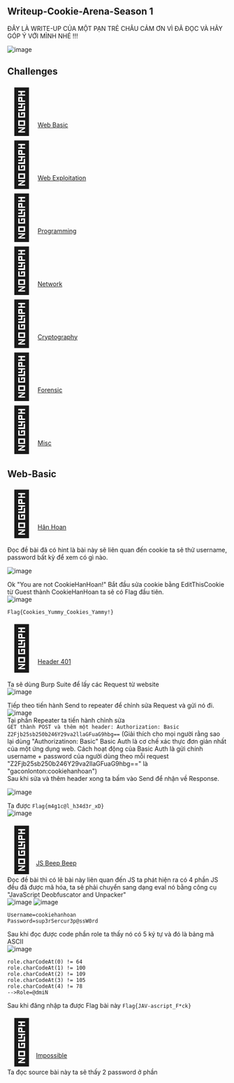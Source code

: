 ## Writeup-Cookie-Arena-Season 1

ĐÂY LÀ WRITE-UP CỦA MỘT PẠN TRẺ CHÂU CẢM ƠN VÌ ĐÃ ĐỌC VÀ HÃY GÓP Ý VỚI MÌNH NHÉ !!!


![image](https://user-images.githubusercontent.com/75576279/140270016-3e2ad2cf-d07b-446e-9a0e-b0f0e89df6ef.png)

## Challenges
<span style='font-size:100px;'>&#128020;</span> [Web Basic](https://github.com/chkhanh/Writeup-Cookie-Arena-Season-1#Web-Basic)  
<span style='font-size:100px;'>&#128020;</span> [Web Exploitation ](https://github.com/chkhanh/Writeup-Cookie-Arena-Season-1#Web-Exploitation)  
<span style='font-size:100px;'>&#128020;</span> [Programming ](https://github.com/chkhanh/Writeup-Cookie-Arena-Season-1#Programming)  
<span style='font-size:100px;'>&#128020;</span> [Network ](https://github.com/chkhanh/Writeup-Cookie-Arena-Season-1#Network)  
<span style='font-size:100px;'>&#128020;</span> [Cryptography](https://github.com/chkhanh/Writeup-Cookie-Arena-Season-1#Cryptography)  
<span style='font-size:100px;'>&#128020;</span> [Forensic](https://github.com/chkhanh/Writeup-Cookie-Arena-Season-1#Forensic)  
<span style='font-size:100px;'>&#128020;</span> [Misc](https://github.com/chkhanh/Writeup-Cookie-Arena-Season-1#Misc)  
## Web-Basic
<span style='font-size:100px;'>&#128020;</span> [Hân Hoan](http://chal5.web.letspentest.org/)
  
  Đọc đề bài đã có hint là bài này sẽ liên quan đến cookie ta sẽ thử username, password bất kỳ để xem có gì nào.
  
  ![image](https://user-images.githubusercontent.com/75576279/140270060-7a1a8e15-426b-4db4-aeed-d0d2a215c7cb.png)
  
  Ok "You are not CookieHanHoan!" Bắt đầu sửa cookie bằng EditThisCookie từ Guest thành CookieHanHoan ta sẽ có Flag đầu tiên.  
![image](https://user-images.githubusercontent.com/75576279/140270336-af8a927e-7934-468a-be98-b99425077a19.png)

```Flag{Cookies_Yummy_Cookies_Yammy!}```       
 
 <span style='font-size:100px;'>&#128020;</span> [Header 401](http://chal3.web.letspentest.org/)     
 
 Ta sẽ dùng Burp Suite để lấy các Request từ website  
![image](https://user-images.githubusercontent.com/75576279/140270430-25e514c0-1d42-43ae-b950-e7016f5f355f.png)
  
 Tiếp theo tiến hành Send to repeater để chỉnh sửa Request và gửi nó đi.  
 ![image](https://user-images.githubusercontent.com/75576279/140270444-7d0a2180-ea5f-4992-a6e7-f36050c5c5bc.png)  
 Tại phần Repeater ta tiến hành chỉnh sửa  
     ```GET thành POST và thêm một header: Authorization: Basic Z2Fjb25sb250b246Y29va2llaGFuaG9hbg==``` 
     (Giải thích cho mọi người rằng sao lại dùng "Authorizatinon: Basic" Basic Auth là cơ chế xác thực đơn giản nhất của một ứng dụng web. Cách hoạt động của Basic Auth là gửi chính username + password của người dùng theo mỗi request "Z2Fjb25sb250b246Y29va2llaGFuaG9hbg==" là "gaconlonton:cookiehanhoan")  
 Sau khi sửa và thêm header xong ta bấm vào Send để nhận về Response.
 
 ![image](https://user-images.githubusercontent.com/75576279/140270475-7c4814e4-b45c-4c8c-932a-bb1cf1d6d034.png)
 
 Ta được ```Flag{m4g1c@l_h34d3r_xD}```   
  ![image](https://user-images.githubusercontent.com/75576279/140270496-26689706-979e-4b3e-9bbc-42248122e726.png) 
 
 <span style='font-size:100px;'>&#128020;</span>[JS Beep Beep](http://chal4.web.letspentest.org/)  
 Đọc đề bài thì có lẽ bài này liên quan đến JS ta phát hiện ra có 4 phần JS đều đã được mã hóa, ta sẽ phải chuyển sang dạng eval nó bằng công cụ "JavaScript Deobfuscator and Unpacker"  
 ![image](https://user-images.githubusercontent.com/75576279/140270532-17d20b0e-d426-4e8c-85a4-3f2797eb2fd4.png)
![image](https://user-images.githubusercontent.com/75576279/140270559-ec88a0db-5e33-4e2a-8931-ad23a4e510a3.png)  
```
Username=cookiehanhoan
Password=sup3rSercur3p@ssW0rd
```
 Sau khi đọc được code phần role ta thấy nó có 5 ký tự và đó là bảng mã ASCII  
 ![image](https://user-images.githubusercontent.com/75576279/140270581-d09ccd28-a67a-4005-9ff2-accb546de8c5.png)  
 ```
 role.charCodeAt(0) != 64
 role.charCodeAt(1) != 100
 role.charCodeAt(2) != 109
 role.charCodeAt(3) != 105
 role.charCodeAt(4) != 78
 -->Role=@dmiN
 ```
 Sau khi đăng nhập ta được Flag bài này ```Flag{JAV-ascript_F*ck} ```  
 
 
 <span style='font-size:100px;'>&#128020;</span>[Impossible](http://chal7.web.letspentest.org/)  
  Ta đọc source bài này ta sẽ thấy 2 password ở phần <script>.  
    
  ```<script>
function checkPass()
{
	var password = document.getElementById('password').value;
	if (btoa(password.replace("cookiehanhoan", "")) == "Y29va2llaGFuaG9hbg==") {
		window.setTimeout(function() {
			window.location.assign('check.php?password=' + password);
		}, 500);
	}
}
</script>
```
    
  Sau khi decrypt đoạn mã base64 ta được thêm 1 password là "cookiehanhoan" và suy từ phần script trên ta được password hoàn chỉnh là  
  ```ccookiehanhoanookiehanhoan```  
  Nhập vào và lấy Flag nào!  
     ```Flag{Javascript_is_not_safe???}```  
  
  <span style='font-size:100px;'>&#128020;</span>[Infinite Loop](http://chal6.web.letspentest.org/)  
Đọc kỹ "can thiệp dòng chảy" bài này thì ta vẫn dùng Burp Suite để làm. Sau khi login vào hệ thống với user và pass bất khì ta thấy 1 loại url với đuôi là "id=" vậy ta có thể suy ra đó là dòng chảy mà đề bài nhắc đến.   
	![image](https://user-images.githubusercontent.com/75576279/140270603-c2eb28d2-9881-4b88-b94d-833690974161.png)    
Ta tiến hành Send to Intruder để bắt đầu brute-force cái id này.  
	![image](https://user-images.githubusercontent.com/75576279/140270621-f5caa8a1-4560-4ce9-9904-d980942699a2.png) 
Khi chạy xong ta thấy được Flag tại phần Response với Payload là 6.
	![image](https://user-images.githubusercontent.com/75576279/140270985-e3132225-7580-4d3e-9e73-d67a4ebffa41.png)  
 ```Flag{Y0u_c4ptur3_m3_xD!!!}```  
<span style='font-size:100px;'>&#128020;</span>[I am not a robot](http://chal2.web.letspentest.org/)  
Với bài này thì chắc nhiều người đọc đề bài là đã biết Flag ở đâu rồi đúng không??
Sau khi truy cập vào đường dẫn  ```http://chal2.web.letspentest.org/robots.txt```  
Ta thấy ![image](https://user-images.githubusercontent.com/75576279/140271547-ea04326e-d987-447a-a5ed-4307be61df97.png)  
Chú ý phần "Allow" tiếp theo ta sẽ gắn tiếp dường dẫn là ```http://chal2.web.letspentest.org/fl@g1337_d240c789f29416e11a3084a7b50fade5.txt```  
Flag được giấu ở đây ```Flag{N0_B0T_@ll0w}```  
<span style='font-size:100px;'>&#128020;</span>[Sause](http://chal1.web.letspentest.org/)  
Flag phần này được giấu ở source để mở phần này ta bấm Ctrl + U hoặc bấm F12 để mở Tools dev cũng có thể đọc được.  
![image](https://user-images.githubusercontent.com/75576279/140272119-f7663cf5-52b1-40c5-b7d1-59afc544e8fc.png)
```Flag{Web_Sause_Delicious}```  
## Web Exploitation  
<span style='font-size:100px;'>&#128020;</span>[XSS](http://chal12.web.letspentest.org/)  






<span style='font-size:100px;'>&#128020;</span>[XSS Filter](http://chal15.web.letspentest.org/)  





<span style='font-size:100px;'>&#128020;</span>[Ét Quy Eo](http://chal13.web.letspentest.org/)




<span style='font-size:100px;'>&#128020;</span>[SQL Filter](http://chal14.web.letspentest.org/)



<span style='font-size:100px;'>&#128020;</span>[Misconfiguration](http://chal16.web.letspentest.org/)

	

<span style='font-size:100px;'>&#128020;</span>[Paparazzi](http://chal8.web.letspentest.org/)




<span style='font-size:100px;'>&#128020;</span>[Gatling gun](http://chal9.web.letspentest.org/)





<span style='font-size:100px;'>&#128020;</span>[The maze runner](http://chal10.web.letspentest.org/)




<span style='font-size:100px;'>&#128020;</span>[ID'OR1=1](http://chal11.web.letspentest.org/)




## Programming  
<span style='font-size:100px;'>&#128020;</span>[SUM()]  

Bài này ta được cho code sẵn rồi chỉ get ip, port và thêm 1 đoạn code để tính tổng và chạy file python đó là ra Flag thôi.
```
arr = line.split(' ')
                arr.remove('')
                return sum([int(i) for i in arr]
```  
![image](https://user-images.githubusercontent.com/75576279/140387179-2ab02a1a-509d-47d1-aaed-2208c61b1c3c.png)  
![image](https://user-images.githubusercontent.com/75576279/140387613-c53731d3-0d2a-4b46-8999-9802d30a2475.png)  
```Flag{1plust1_1s_2_qu1ck_mafth}```  
<span style='font-size:100px;'>&#128020;</span>[Pro102]  
Bài này mình viết code để giải và chạy file đó thôi.  
![image](https://user-images.githubusercontent.com/75576279/140390479-15fa2a99-b65e-4be8-9496-eb5b500540b2.png)  
```
 while True:
        title = receive_one_line(s)
        print(title)
        num_list = receive_one_line(s)
        print(num_list)
        result = bac2(num_list)
        print(bac2(num_list))
        caculator = receive_one_line(s)
        print(caculator)
        send_one_line(s,result)
        corr = receive_one_line(s)
        print(corr)
```  

```Flag{2fast2fur10us}```  
<h1>Updating...</h1>



